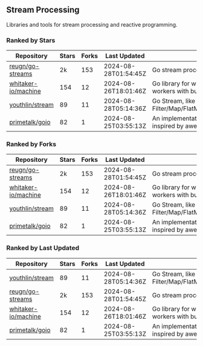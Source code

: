 ## Stream Processing

Libraries and tools for stream processing and reactive programming.

### Ranked by Stars

| Repository | Stars | Forks | Last Updated | Description | 
|------------|-------|-------|--------------|-------------|
| [reugn/go-streams](https://github.com/reugn/go-streams) | 2k | 153 | 2024-08-28T01:54:45Z |  Go stream processing library. |
| [whitaker-io/machine](https://github.com/whitaker-io/machine) | 154 | 12 | 2024-08-26T18:01:46Z |  Go library for writing and generating stream workers with built in metrics and traceability. |
| [youthlin/stream](https://github.com/youthlin/stream) | 89 | 11 | 2024-08-28T05:14:36Z |  Go Stream, like Java 8 Stream: Filter/Map/FlatMap/Peek/Sorted/ForEach/Reduce... |
| [primetalk/goio](https://github.com/primetalk/goio) | 82 | 1 | 2024-08-25T03:55:13Z |  An implementation of IO, Stream, Fiber for Golang, inspired by awesome Scala libraries cats and fs2. |

### Ranked by Forks

| Repository | Stars | Forks | Last Updated | Description | 
|------------|-------|-------|--------------|-------------|
| [reugn/go-streams](https://github.com/reugn/go-streams) | 2k | 153 | 2024-08-28T01:54:45Z |  Go stream processing library. |
| [whitaker-io/machine](https://github.com/whitaker-io/machine) | 154 | 12 | 2024-08-26T18:01:46Z |  Go library for writing and generating stream workers with built in metrics and traceability. |
| [youthlin/stream](https://github.com/youthlin/stream) | 89 | 11 | 2024-08-28T05:14:36Z |  Go Stream, like Java 8 Stream: Filter/Map/FlatMap/Peek/Sorted/ForEach/Reduce... |
| [primetalk/goio](https://github.com/primetalk/goio) | 82 | 1 | 2024-08-25T03:55:13Z |  An implementation of IO, Stream, Fiber for Golang, inspired by awesome Scala libraries cats and fs2. |

### Ranked by Last Updated

| Repository | Stars | Forks | Last Updated | Description | 
|------------|-------|-------|--------------|-------------|
| [youthlin/stream](https://github.com/youthlin/stream) | 89 | 11 | 2024-08-28T05:14:36Z |  Go Stream, like Java 8 Stream: Filter/Map/FlatMap/Peek/Sorted/ForEach/Reduce... |
| [reugn/go-streams](https://github.com/reugn/go-streams) | 2k | 153 | 2024-08-28T01:54:45Z |  Go stream processing library. |
| [whitaker-io/machine](https://github.com/whitaker-io/machine) | 154 | 12 | 2024-08-26T18:01:46Z |  Go library for writing and generating stream workers with built in metrics and traceability. |
| [primetalk/goio](https://github.com/primetalk/goio) | 82 | 1 | 2024-08-25T03:55:13Z |  An implementation of IO, Stream, Fiber for Golang, inspired by awesome Scala libraries cats and fs2. |

